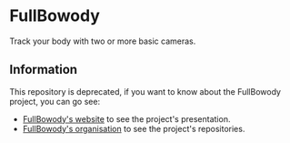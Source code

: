 # FullBowody
Track your body with two or more basic cameras.

## Information
This repository is deprecated, if you want to know about the FullBowody project, you can go see:

- [FullBowody's website](https://fullbowody.projects.furwaz.fr) to see the project's presentation.
- [FullBowody's organisation](https://github.com/FullBowody) to see the project's repositories.
